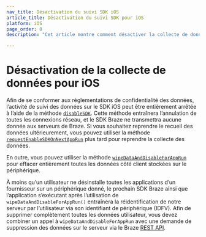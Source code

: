 ```yaml
---
nav_title: Désactivation du suivi SDK iOS
article_title: Désactivation du suivi SDK pour iOS
platform: iOS
page_order: 8
description: "Cet article montre comment désactiver la collecte de données pour votre application iOS."

---
```


# Désactivation de la collecte de données pour iOS

Afin de se conformer aux réglementations de confidentialité des données, l’activité de suivi des données sur le SDK iOS peut être entièrement arrêtée à l’aide de la méthode [`disableSDK`](http://appboy.github.io/appboy-ios-sdk/docs/interface_appboy.html#a8d3b78a98420713d8590ed63c9172733). Cette méthode entraînera l’annulation de toutes les connexions réseau, et le SDK Braze ne transmettra aucune donnée aux serveurs de Braze. Si vous souhaitez reprendre le recueil des données ultérieurement, vous pouvez utiliser la méthode [`requestEnableSDKOnNextAppRun`](http://appboy.github.io/appboy-ios-sdk/docs/interface_appboy.html#a781078a40a3db0de64ac82dcae3b595b) plus tard pour reprendre la collecte des données.

En outre, vous pouvez utiliser la méthode [`wipeDataAndDisableForAppRun`](http://appboy.github.io/appboy-ios-sdk/docs/interface_appboy.html#ac8d580f60ec0608cd91240a8a3aa23a3) pour effacer entièrement toutes les données côté client stockées sur le périphérique.

À moins qu’un utilisateur ne désinstalle toutes les applications d’un fournisseur sur un périphérique donné, le prochain SDK Braze ainsi que l’application s’exécutant après l’utilisation de `wipeDataAndDisableForAppRun()` entraînera la réidentification de notre serveur par l’utilisateur via son identifiant de périphérique (IDFV). Afin de supprimer complètement toutes les données utilisateur, vous devez combiner un appel à `wipeDataAndDisableForAppRun` avec une demande de suppression des données sur le serveur via le Braze [REST API]({{site.baseurl}}/developer_guide/rest_api/user_data/#user-delete-endpoint).
